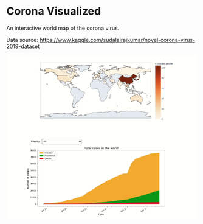 # Corona Visualized

An interactive world map of the corona virus.

Data source: https://www.kaggle.com/sudalairajkumar/novel-corona-virus-2019-dataset

![Visualization](https://github.com/oyvindhg/CoronaVisualized/blob/master/Corona.gif)

